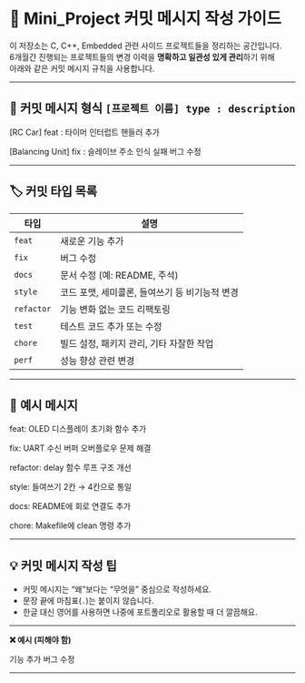 # 🌱 Mini_Project 커밋 메시지 작성 가이드

이 저장소는 C, C++, Embedded 관련 사이드 프로젝트들을 정리하는 공간입니다.  
6개월간 진행되는 프로젝트들의 변경 이력을 **명확하고 일관성 있게 관리**하기 위해  
아래와 같은 커밋 메시지 규칙을 사용합니다.


---


## 📁 커밋 메시지 형식 `[프로젝트 이름] type : description`


[RC Car] feat : 타이머 인터럽트 핸들러 추가  

[Balancing Unit] fix : 슬레이브 주소 인식 실패 버그 수정  


---


## 🏷️ 커밋 타입 목록

| 타입       | 설명                                      |
|------------|-------------------------------------------|
| `feat`     | 새로운 기능 추가                          |
| `fix`      | 버그 수정                                 |
| `docs`     | 문서 수정 (예: README, 주석)              |
| `style`    | 코드 포맷, 세미콜론, 들여쓰기 등 비기능적 변경 |
| `refactor` | 기능 변화 없는 코드 리팩토링              |
| `test`     | 테스트 코드 추가 또는 수정                |
| `chore`    | 빌드 설정, 패키지 관리, 기타 자잘한 작업  |
| `perf`     | 성능 향상 관련 변경                       |


---


## 🧪 예시 메시지

feat: OLED 디스플레이 초기화 함수 추가  

fix: UART 수신 버퍼 오버플로우 문제 해결  

refactor: delay 함수 루프 구조 개선  

style: 들여쓰기 2칸 → 4칸으로 통일  

docs: README에 회로 연결도 추가  

chore: Makefile에 clean 명령 추가  


---


## 💡 커밋 메시지 작성 팁

- 커밋 메시지는 “왜”보다는 “무엇을” 중심으로 작성하세요.
- 문장 끝에 마침표(`.`)는 붙이지 않습니다.
- 한글 대신 영어를 사용하면 나중에 포트폴리오로 활용할 때 더 깔끔해요.


---


**❌ 예시 (피해야 함)**  

기능 추가
버그 수정


---
